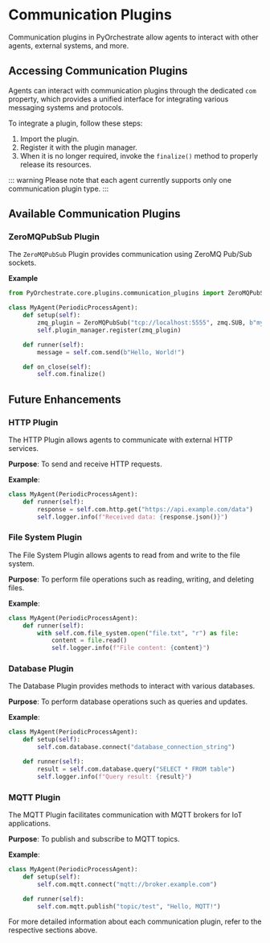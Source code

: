 # Communication Plugins

Communication plugins in PyOrchestrate allow agents to interact with other agents, external systems, and more.

## Accessing Communication Plugins

Agents can interact with communication plugins through the dedicated `com` property, which provides a unified interface for integrating various messaging systems and protocols.

To integrate a plugin, follow these steps:
1. Import the plugin.
2. Register it with the plugin manager.
3. When it is no longer required, invoke the `finalize()` method to properly release its resources.

::: warning
Please note that each agent currently supports only one communication plugin type. 
:::

## Available Communication Plugins

### ZeroMQPubSub Plugin

The `ZeroMQPubSub` Plugin provides communication using ZeroMQ Pub/Sub sockets.

**Example**

```python
from PyOrchestrate.core.plugins.communication_plugins import ZeroMQPubSub

class MyAgent(PeriodicProcessAgent):
    def setup(self):
        zmq_plugin = ZeroMQPubSub("tcp://localhost:5555", zmq.SUB, b"my_topic")
        self.plugin_manager.register(zmq_plugin)

    def runner(self):
        message = self.com.send(b"Hello, World!")

    def on_close(self):
        self.com.finalize()
```

## Future Enhancements

### HTTP Plugin

The HTTP Plugin allows agents to communicate with external HTTP services.

**Purpose**: To send and receive HTTP requests.

**Example**:

```python
class MyAgent(PeriodicProcessAgent):
    def runner(self):
        response = self.com.http.get("https://api.example.com/data")
        self.logger.info(f"Received data: {response.json()}")
```

### File System Plugin

The File System Plugin allows agents to read from and write to the file system.

**Purpose**: To perform file operations such as reading, writing, and deleting files.

**Example**:

```python
class MyAgent(PeriodicProcessAgent):
    def runner(self):
        with self.com.file_system.open("file.txt", "r") as file:
            content = file.read()
            self.logger.info(f"File content: {content}")
```

### Database Plugin

The Database Plugin provides methods to interact with various databases.

**Purpose**: To perform database operations such as queries and updates.

**Example**:

```python
class MyAgent(PeriodicProcessAgent):
    def setup(self):
        self.com.database.connect("database_connection_string")

    def runner(self):
        result = self.com.database.query("SELECT * FROM table")
        self.logger.info(f"Query result: {result}")
```

### MQTT Plugin

The MQTT Plugin facilitates communication with MQTT brokers for IoT applications.

**Purpose**: To publish and subscribe to MQTT topics.

**Example**:

```python
class MyAgent(PeriodicProcessAgent):
    def setup(self):
        self.com.mqtt.connect("mqtt://broker.example.com")

    def runner(self):
        self.com.mqtt.publish("topic/test", "Hello, MQTT!")
```


For more detailed information about each communication plugin, refer to the respective sections above.
